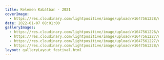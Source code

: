 ```yaml
---
title: Kelemen Kabátban - 2021
coverImage:
  - https://res.cloudinary.com/lightpositive/image/upload/v1647561228/uploads/Kelemen%20Kab%C3%A1tban%20-%202021/kel2.jpg
date: 2022-01-07 08:01:00
galleryImages: 
  - https://res.cloudinary.com/lightpositive/image/upload/v1647561226/uploads/Kelemen%20Kab%C3%A1tban%20-%202021/kel3.jpg
  - https://res.cloudinary.com/lightpositive/image/upload/v1647561227/uploads/Kelemen%20Kab%C3%A1tban%20-%202021/kel4.jpg
  - https://res.cloudinary.com/lightpositive/image/upload/v1647561227/uploads/Kelemen%20Kab%C3%A1tban%20-%202021/kel.jpg
  - https://res.cloudinary.com/lightpositive/image/upload/v1647561228/uploads/Kelemen%20Kab%C3%A1tban%20-%202021/kel2.jpg
layout: galleryLayout_festival.html
---
```

